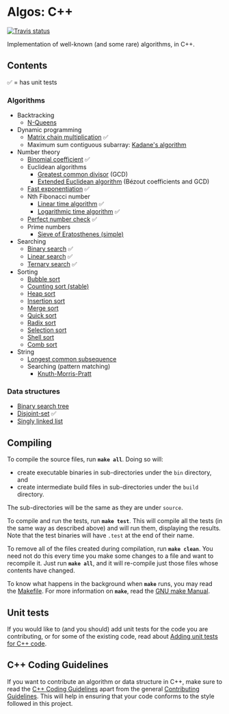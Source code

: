 ﻿# Algos: C++
[![Travis status][travis-shield]][travis-link]

Implementation of well-known (and some rare) algorithms, in C++.

## Contents
:white_check_mark: = has unit tests

### Algorithms
* Backtracking
  * [N-Queens](include/algorithms/backtracking/n_queens.hpp)
* Dynamic programming
  * [Matrix chain multiplication](source/dynamic_programming/matrix_chain_mult.cpp) :white_check_mark:
  * Maximum sum contiguous subarray: [Kadane's algorithm](source/maximum_subarray/kadane.cpp)
* Number theory
  * [Binomial coefficient](source/number_theory/binomial_coefficient.cpp) :white_check_mark:
  * Euclidean algorithms
    * [Greatest common divisor](source/number_theory/gcd.cpp) (GCD)
    * [Extended Euclidean algorithm](source/number_theory/extended_euclid.cpp) (Bézout coefficients and GCD)
  * [Fast exponentiation](source/number_theory/fast_exponentiation.cpp) :white_check_mark:
  * Nth Fibonacci number
    * [Linear time algorithm](source/number_theory/fibonacci.cpp) :white_check_mark:
    * [Logarithmic time algorithm](source/number_theory/fibonacci_efficient.cpp) :white_check_mark:
  * [Perfect number check](source/number_theory/perfect_number_check.cpp) :white_check_mark:
  * Prime numbers
    * [Sieve of Eratosthenes (simple)](source/number_theory/sieve_of_eratosthenes.cpp)
* Searching
  * [Binary search](include/algorithms/searching/binary_search.hpp) :white_check_mark:
  * [Linear search](include/algorithms/searching/linear_search.hpp) :white_check_mark:
  * [Ternary search](include/algorithms/searching/ternary_search.hpp) :white_check_mark:
* Sorting
  * [Bubble sort](source/sorting/bubble_sort.cpp)
  * [Counting sort (stable)](source/sorting/counting_sort.cpp)
  * [Heap sort](source/sorting/heap_sort.cpp)
  * [Insertion sort](source/sorting/insertion_sort.cpp)
  * [Merge sort](source/sorting/merge_sort.cpp)
  * [Quick sort](source/sorting/quick_sort.cpp)
  * [Radix sort](source/sorting/radix_sort.cpp)
  * [Selection sort](source/sorting/selection_sort.cpp)
  * [Shell sort](source/sorting/shell_sort.cpp)
  * [Comb sort](source/include/sorting/comb_sort.hpp)
* String
  * [Longest common subsequence](source/string/lcs.cpp)
  * Searching (pattern matching)
    * [Knuth-Morris-Pratt](source/string/kmp.cpp)

### Data structures
* [Binary search tree](include/data_structures/binary_search_tree.cpp)
* [Disjoint-set](include/data_structures/disjoint_set.cpp) :white_check_mark:
* [Singly linked list](include/data_structures/singly_linked_list.cpp)

## Compiling
To compile the source files, run **`make all`**. Doing so will:
* create executable binaries in sub-directories under the `bin` directory, and
* create intermediate build files in sub-directories under the `build` directory.

The sub-directories will be the same as they are under `source`.

To compile and run the tests, run **`make test`**. This will compile all the tests (in the same way as described above) and will run them, displaying the results. Note that the test binaries will have `.test` at the end of their name.

To remove all of the files created during compilation, run **`make clean`**. You need not do this every time you make some changes to a file and want to recompile it. Just run **`make all`**, and it will re-compile just those files whose contents have changed.

To know what happens in the background when **`make`** runs, you may read the [Makefile](Makefile). For more information on **`make`**, read the [GNU make Manual](https://www.gnu.org/software/make/manual/make.html).

## Unit tests
If you would like to (and you should) add unit tests for the code you are contributing, or for some of the existing code, read about [Adding unit tests for C++ code](UNIT_TESTS.md).

## C++ Coding Guidelines
If you want to contribute an algorithm or data structure in C++, make sure to read the [C++ Coding Guidelines](CODING_GUIDELINES.md) apart from the general [Contributing Guidelines](../CONTRIBUTING.md). This will help in ensuring that your code conforms to the style followed in this project.


[travis-shield]: https://img.shields.io/travis/faheel/Algos.svg?style=for-the-badge
[travis-link]: https://travis-ci.org/faheel/Algos
